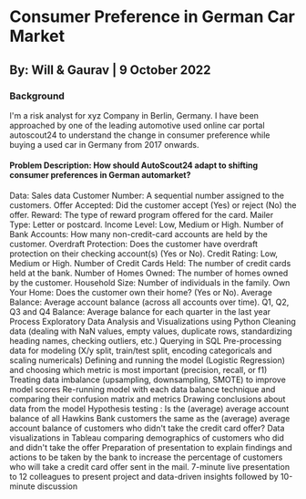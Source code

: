 # Consumer Preference in German Car Market 

## By: Will & Gaurav | 9 October 2022

### Background
I'm a risk analyst for xyz Company in Berlin, Germany. I have been approached by one of the leading automotive used online car portal autoscout24 to understand the change in consumer preference while buying a used car in Germany from 2017 onwards. 

#### Problem Description: How should AutoScout24 adapt to shifting consumer preferences in German automarket?

Data: Sales data
Customer Number: A sequential number assigned to the customers.
Offer Accepted: Did the customer accept (Yes) or reject (No) the offer.
Reward: The type of reward program offered for the card.
Mailer Type: Letter or postcard.
Income Level: Low, Medium or High.
Number of Bank Accounts: How many non-credit-card accounts are held by the customer.
Overdraft Protection: Does the customer have overdraft protection on their checking account(s) (Yes or No).
Credit Rating: Low, Medium or High.
Number of Credit Cards Held: The number of credit cards held at the bank.
Number of Homes Owned: The number of homes owned by the customer.
Household Size: Number of individuals in the family.
Own Your Home: Does the customer own their home? (Yes or No).
Average Balance: Average account balance (across all accounts over time). Q1, Q2, Q3 and Q4
Balance: Average balance for each quarter in the last year
Process
Exploratory Data Analysis and Visualizations using Python
Cleaning data (dealing with NaN values, empty values, duplicate rows, standardizing heading names, checking outliers, etc.)
Querying in SQL
Pre-processing data for modeling (X/y split, train/test split, encoding categoricals and scaling numericals)
Defining and running the model (Logistic Regression) and choosing which metric is most important (precision, recall, or f1)
Treating data imbalance (upsampling, downsampling, SMOTE) to improve model scores
Re-running model with each data balance technique and comparing their confusion matrix and metrics
Drawing conclusions about data from the model
Hypothesis testing : Is the (average) average account balance of all Hawkins Bank customers the same as the (average) average account balance of customers who didn't take the credit card offer?
Data visualizations in Tableau comparing demographics of customers who did and didn't take the offer
Preparation of presentation to explain findings and actions to be taken by the bank to increase the percentage of customers who will take a credit card offer sent in the mail.
7-minute live presentation to 12 colleagues to present project and data-driven insights followed by 10-minute discussion
